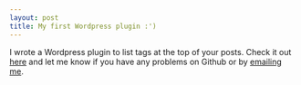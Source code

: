 ```yaml
---
layout: post
title: My first Wordpress plugin :')
---
```

I wrote a Wordpress plugin to list tags at the top of your posts. Check it out [here](https://github.com/edking4967/Wordpress-tags) and let me know if you have any problems on Github or by [emailing me](mailto:ed.king4967@gmail.com).
